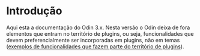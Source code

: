 # Introdução

Aqui esta a documentação do Odin 3.x. Nesta versão o Odin deixa de fora elementos que entram no território de plugins, ou seja, funcionalidades que devem preferencialmente ser incorporadas em plugins, não em temas ([exemplos de funcionalidades que fazem parte do território de plugins](https://make.wordpress.org/themes/handbook/review/required/explanations-and-examples/#plugin-territory)).

